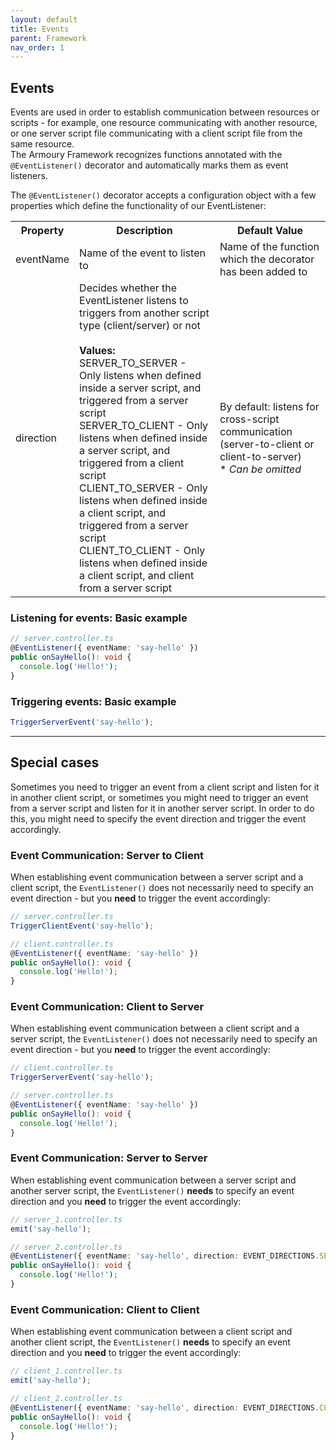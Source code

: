 ```yaml
---
layout: default
title: Events
parent: Framework
nav_order: 1
---
```


## Events
Events are used in order to establish communication between resources or scripts - for example, one resource communicating with another resource, or one server script file communicating with a client script file from the same resource.
<br>The Armoury Framework recognizes functions annotated with the `@EventListener()` decorator and automatically marks them as event listeners.

The `@EventListener()` decorator accepts a configuration object with a few properties which define the functionality of our EventListener:
<table>
  <tr>
    <th>Property</th>
    <th>Description</th>
    <th>Default Value</th>
  </tr>
  <tr>
    <td>eventName</td>
    <td>Name of the event to listen to</td>
    <td>Name of the function which the decorator has been added to</td>
  </tr>
  <tr>
    <td>direction</td>
    <td>
      Decides whether the EventListener listens to triggers from another script type (client/server) or not
      <br><br>
      <strong>Values:</strong>
      <br>SERVER_TO_SERVER - Only listens when defined inside a server script, and triggered from a server script
      <br>SERVER_TO_CLIENT - Only listens when defined inside a server script, and triggered from a client script
      <br>CLIENT_TO_SERVER - Only listens when defined inside a client script, and triggered from a server script
      <br>CLIENT_TO_CLIENT - Only listens when defined inside a client script, and client from a server script
    </td>
    <td>
      By default: listens for cross-script communication (server-to-client or client-to-server)
      <br>* <i>Can be omitted</i>
    </td>
  </tr>
</table>

### [](#listening-for-events)Listening for events: Basic example
```ts
// server.controller.ts
@EventListener({ eventName: 'say-hello' })
public onSayHello(): void {
  console.log('Hello!');
}
```

### [](#triggering-events)Triggering events: Basic example
```ts
TriggerServerEvent('say-hello');
```

---

## [](#special-cases)Special cases
Sometimes you need to trigger an event from a client script and listen for it in another client script, or sometimes you might need to trigger an event from a server script and listen for it in another server script. In order to do this, you might need to specify the event direction and trigger the event accordingly.

### [](#server-to-client)Event Communication: Server to Client
When establishing event communication between a server script and a client script, the `EventListener()` does not necessarily need to specify an event direction - but you **need** to trigger the event accordingly:

```ts
// server.controller.ts
TriggerClientEvent('say-hello');
```

```ts
// client.controller.ts
@EventListener({ eventName: 'say-hello' })
public onSayHello(): void {
  console.log('Hello!');
}
```

### [](#client-to-server)Event Communication: Client to Server
When establishing event communication between a client script and a server script, the `EventListener()` does not necessarily need to specify an event direction - but you **need** to trigger the event accordingly:

```ts
// client.controller.ts
TriggerServerEvent('say-hello');
```

```ts
// server.controller.ts
@EventListener({ eventName: 'say-hello' })
public onSayHello(): void {
  console.log('Hello!');
}
```

### [](#server-to-server)Event Communication: Server to Server
When establishing event communication between a server script and another server script, the `EventListener()` **needs** to specify an event direction and you **need** to trigger the event accordingly:

```ts
// server_1.controller.ts
emit('say-hello');
```

```ts
// server_2.controller.ts
@EventListener({ eventName: 'say-hello', direction: EVENT_DIRECTIONS.SERVER_TO_SERVER })
public onSayHello(): void {
  console.log('Hello!');
}
```

### [](#client-to-client)Event Communication: Client to Client
When establishing event communication between a client script and another client script, the `EventListener()` **needs** to specify an event direction and you **need** to trigger the event accordingly:

```ts
// client_1.controller.ts
emit('say-hello');
```

```ts
// client_2.controller.ts
@EventListener({ eventName: 'say-hello', direction: EVENT_DIRECTIONS.CLIENT_TO_CLIENT })
public onSayHello(): void {
  console.log('Hello!');
}
```
